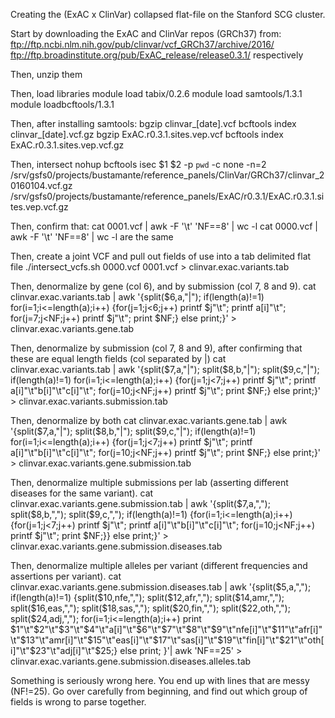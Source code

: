 Creating the (ExAC x ClinVar) collapsed flat-file on the Stanford SCG cluster.

Start by downloading the ExAC and ClinVar repos (GRCh37) from:
ftp://ftp.ncbi.nlm.nih.gov/pub/clinvar/vcf_GRCh37/archive/2016/
ftp://ftp.broadinstitute.org/pub/ExAC_release/release0.3.1/
respectively

Then, unzip them

Then, load libraries
module load tabix/0.2.6
module load samtools/1.3.1
module loadbcftools/1.3.1

Then, after installing samtools:
bgzip clinvar_[date].vcf
bcftools index clinvar_[date].vcf.gz
bgzip ExAC.r0.3.1.sites.vep.vcf
bcftools index ExAC.r0.3.1.sites.vep.vcf.gz

Then, intersect
nohup bcftools isec $1 $2 -p `pwd` -c none -n=2 /srv/gsfs0/projects/bustamante/reference_panels/ClinVar/GRCh37/clinvar_20160104.vcf.gz /srv/gsfs0/projects/bustamante/reference_panels/ExAC/r0.3.1/ExAC.r0.3.1.sites.vep.vcf.gz

Then, confirm that:
cat 0001.vcf | awk -F '\t' 'NF==8' | wc -l 
cat 0000.vcf | awk -F '\t' 'NF==8' | wc -l
are the same

Then, create a joint VCF and pull out fields of use into a tab delimited flat file
./intersect_vcfs.sh 0000.vcf 0001.vcf > clinvar.exac.variants.tab

Then, denormalize by gene (col 6), and by submission (col 7, 8 and 9).
cat clinvar.exac.variants.tab | awk '{split($6,a,"|"); if(length(a)!=1) for(i=1;i<=length(a);i++) {for(j=1;j<6;j++) printf $j"\t"; printf a[i]"\t"; for(j=7;j<NF;j++) printf $j"\t"; print $NF;} else print;}' > clinvar.exac.variants.gene.tab

Then, denormalize by submission (col 7, 8 and 9), after confirming that these are equal length fields (col separated by |)
cat clinvar.exac.variants.tab | awk '{split($7,a,"|"); split($8,b,"|"); split($9,c,"|"); if(length(a)!=1) for(i=1;i<=length(a);i++) {for(j=1;j<7;j++) printf $j"\t"; printf a[i]"\t"b[i]"\t"c[i]"\t"; for(j=10;j<NF;j++) printf $j"\t"; print $NF;} else print;}' > clinvar.exac.variants.submission.tab

Then, denormalize by both
cat clinvar.exac.variants.gene.tab | awk '{split($7,a,"|"); split($8,b,"|"); split($9,c,"|"); if(length(a)!=1) for(i=1;i<=length(a);i++) {for(j=1;j<7;j++) printf $j"\t"; printf a[i]"\t"b[i]"\t"c[i]"\t"; for(j=10;j<NF;j++) printf $j"\t"; print $NF;} else print;}' > clinvar.exac.variants.gene.submission.tab

Then, denormalize multiple submissions per lab (asserting different diseases for the same variant).
cat clinvar.exac.variants.gene.submission.tab | awk '{split($7,a,","); split($8,b,","); split($9,c,","); if(length(a)!=1) {for(i=1;i<=length(a);i++) {for(j=1;j<7;j++) printf $j"\t"; printf a[i]"\t"b[i]"\t"c[i]"\t"; for(j=10;j<NF;j++) printf $j"\t"; print $NF;}} else print;}' > clinvar.exac.variants.gene.submission.diseases.tab

Then, denormalize multiple alleles per variant (different frequencies and assertions per variant).
cat clinvar.exac.variants.gene.submission.diseases.tab | awk '{split($5,a,","); if(length(a)!=1) {split($10,nfe,","); split($12,afr,","); split($14,amr,","); split($16,eas,","); split($18,sas,","); split($20,fin,","); split($22,oth,","); split($24,adj,","); for(i=1;i<=length(a);i++) print $1"\t"$2"\t"$3"\t"$4"\t"a[i]"\t"$6"\t"$7"\t"$8"\t"$9"\t"nfe[i]"\t"$11"\t"afr[i]"\t"$13"\t"amr[i]"\t"$15"\t"eas[i]"\t"$17"\t"sas[i]"\t"$19"\t"fin[i]"\t"$21"\t"oth[i]"\t"$23"\t"adj[i]"\t"$25;} else print; }'| awk 'NF==25' > clinvar.exac.variants.gene.submission.diseases.alleles.tab

Something is seriously wrong here. You end up with lines that are messy (NF!=25). Go over carefully from beginning, and find out which group of fields is wrong to parse together.
